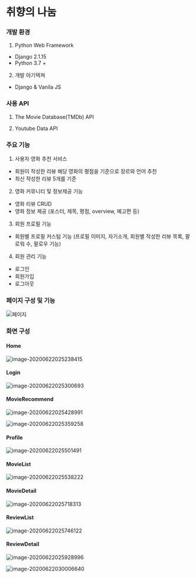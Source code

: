 # 취향의 나눔

### 개발 환경

1) Python Web Framework

- Django 2.1.15
- Python 3.7 +

2) 개발 아기텍쳐

- Django & Vanila JS

### 사용 API

1) The Movie Database(TMDb) API

2) Youtube Data API

### 주요 기능

1) 사용자 영화 추천 서비스

- 회원이 작성한 리뷰 해당 영화의 평점을 기준으로 장르와 언어 추천
- 최신 작성한 리뷰 5개를 기준

2) 영화 커뮤니티 및 정보제공 기능

- 영화 리뷰 CRUD
- 영화 정보 제공 (포스터, 제목, 평점, overview, 예고편 등)

3) 회원 프로필 기능

- 회원별 프로필 커스텀 기능 (프로필 이미지, 자기소개, 회원별 작성한 리뷰 목록, 팔로워 수, 팔로우 기능)

4) 회원 관리 기능

- 로그인
- 회원가입
- 로그아웃

### 페이지 구성 및 기능

![페이지](https://user-images.githubusercontent.com/60081282/85231562-17920a00-b433-11ea-9a23-a0d133090649.PNG)

### 화면 구성

#### Home

![image-20200622025238415](C:\Users\hy940\AppData\Roaming\Typora\typora-user-images\image-20200622025238415.png)

#### Login

![image-20200622025300693](C:\Users\hy940\AppData\Roaming\Typora\typora-user-images\image-20200622025300693.png)

#### MovieRecommend

![image-20200622025428991](C:\Users\hy940\AppData\Roaming\Typora\typora-user-images\image-20200622025428991.png)

![image-20200622025359258](C:\Users\hy940\AppData\Roaming\Typora\typora-user-images\image-20200622025359258.png)

#### Profile

![image-20200622025501491](C:\Users\hy940\AppData\Roaming\Typora\typora-user-images\image-20200622025501491.png)

#### MovieList 

![image-20200622025538222](C:\Users\hy940\AppData\Roaming\Typora\typora-user-images\image-20200622025538222.png)

#### MovieDetail

![image-20200622025718313](C:\Users\hy940\AppData\Roaming\Typora\typora-user-images\image-20200622025718313.png)

#### ReviewList

![image-20200622025746122](C:\Users\hy940\AppData\Roaming\Typora\typora-user-images\image-20200622025746122.png)

#### ReviewDetail

![image-20200622025928996](C:\Users\hy940\AppData\Roaming\Typora\typora-user-images\image-20200622025928996.png)

![image-20200622030006640](C:\Users\hy940\AppData\Roaming\Typora\typora-user-images\image-20200622030006640.png)